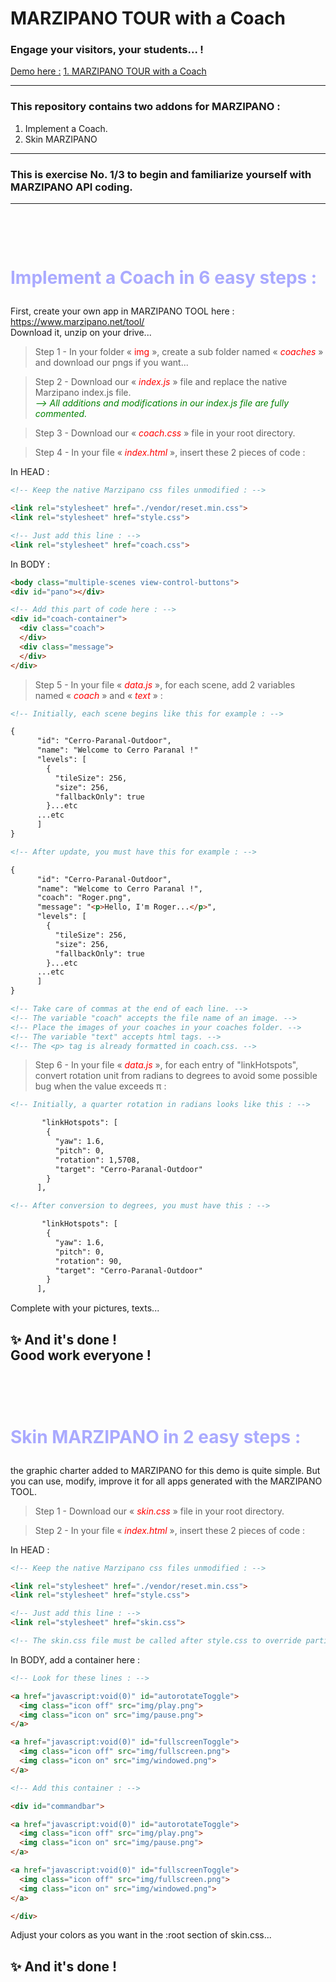 # MARZIPANO TOUR with a Coach

### Engage your visitors, your students... !

<ins>Demo here :</ins> <a href="https://jp-pelletier.github.io/1-marzipano-tour-with-a-coach/">1. MARZIPANO TOUR with a Coach</a>

---

### This repository contains two addons for MARZIPANO :
1. Implement a Coach.
2. Skin MARZIPANO

---

### This is exercise No. 1/3 to begin and familiarize yourself with MARZIPANO API coding.
---

# <br><p style="color:#aaaaff">Implement a Coach in 6 easy steps :<br></p>

First, create your own app in MARZIPANO TOOL here : <a href="https://www.marzipano.net/tool/" target="_blank">https://www.marzipano.net/tool/</a>
<br>Download it, unzip on your drive...

> Step 1 - In your folder «<font color="red">&nbsp;img&nbsp;</font>», create a sub folder named «&nbsp;<font color="red">*coaches*</font>&nbsp;» and download our pngs if you want...

> Step 2 - Download our «&nbsp;<font color="red">*index.js*</font>&nbsp;» file and replace the native Marzipano index.js file.<br><font color="green">*--> All additions and modifications in our index.js file are fully commented.*</font>

> Step 3 - Download our «&nbsp;<font color="red">*coach.css*</font>&nbsp;» file in your root directory.

> Step 4 - In your file «&nbsp;<font color="red">*index.html*</font>&nbsp;», insert these 2 pieces of code :

In HEAD :

```HTML
<!-- Keep the native Marzipano css files unmodified : -->

<link rel="stylesheet" href="./vendor/reset.min.css">
<link rel="stylesheet" href="style.css">

<!-- Just add this line : -->
<link rel="stylesheet" href="coach.css">
```
In BODY :

```HTML
<body class="multiple-scenes view-control-buttons">
<div id="pano"></div>

<!-- Add this part of code here : -->
<div id="coach-container">
  <div class="coach">
  </div>
  <div class="message">
  </div>
</div>
```
> Step 5 - In your file «&nbsp;<font color="red">*data.js*</font>&nbsp;», for each scene, add 2 variables named «&nbsp;<font color="red">*coach*</font>&nbsp;» and «&nbsp;<font color="red">*text*</font>&nbsp;» :

```HTML
<!-- Initially, each scene begins like this for example : -->

{
      "id": "Cerro-Paranal-Outdoor",
      "name": "Welcome to Cerro Paranal !"
      "levels": [
        {
          "tileSize": 256,
          "size": 256,
          "fallbackOnly": true
        }...etc
      ...etc
      ]
}

<!-- After update, you must have this for example : -->

{
      "id": "Cerro-Paranal-Outdoor",
      "name": "Welcome to Cerro Paranal !",
      "coach": "Roger.png",
      "message": "<p>Hello, I'm Roger...</p>",
      "levels": [
        {
          "tileSize": 256,
          "size": 256,
          "fallbackOnly": true
        }...etc
      ...etc
      ]
}

<!-- Take care of commas at the end of each line. -->
<!-- The variable "coach" accepts the file name of an image. -->
<!-- Place the images of your coaches in your coaches folder. -->
<!-- The variable "text" accepts html tags. -->
<!-- The <p> tag is already formatted in coach.css. -->
```
> Step 6 - In your file «&nbsp;<font color="red">*data.js*</font>&nbsp;», for each entry of "linkHotspots", convert rotation unit from radians to degrees to avoid some possible bug when the value exceeds &#960; :

```HTML
<!-- Initially, a quarter rotation in radians looks like this : -->

       "linkHotspots": [
        {
          "yaw": 1.6,
          "pitch": 0,
          "rotation": 1,5708,
          "target": "Cerro-Paranal-Outdoor"
        }
      ],

<!-- After conversion to degrees, you must have this : -->

       "linkHotspots": [
        {
          "yaw": 1.6,
          "pitch": 0,
          "rotation": 90,
          "target": "Cerro-Paranal-Outdoor"
        }
      ],
 ```


Complete with your pictures, texts...

## :sparkles: And it's done !<BR>Good work everyone !

# <br><p style="color:#aaaaff">Skin MARZIPANO in 2 easy steps :<br></p>

the graphic charter added to MARZIPANO for this demo is quite simple.
But you can use, modify, improve it for all apps generated with the MARZIPANO TOOL.

> Step 1 - Download our «&nbsp;<font color="red">*skin.css*</font>&nbsp;» file in your root directory.

> Step 2 - In your file «&nbsp;<font color="red">*index.html*</font>&nbsp;», insert these 2 pieces of code :

In HEAD :

```HTML
<!-- Keep the native Marzipano css files unmodified : -->

<link rel="stylesheet" href="./vendor/reset.min.css">
<link rel="stylesheet" href="style.css">

<!-- Just add this line : -->
<link rel="stylesheet" href="skin.css">

<!-- The skin.css file must be called after style.css to override partially the native code. -->
```

In BODY, add a container here :

```HTML
<!-- Look for these lines : -->

<a href="javascript:void(0)" id="autorotateToggle">
  <img class="icon off" src="img/play.png">
  <img class="icon on" src="img/pause.png">
</a>

<a href="javascript:void(0)" id="fullscreenToggle">
  <img class="icon off" src="img/fullscreen.png">
  <img class="icon on" src="img/windowed.png">
</a>

<!-- Add this container : -->

<div id="commandbar">

<a href="javascript:void(0)" id="autorotateToggle">
  <img class="icon off" src="img/play.png">
  <img class="icon on" src="img/pause.png">
</a>

<a href="javascript:void(0)" id="fullscreenToggle">
  <img class="icon off" src="img/fullscreen.png">
  <img class="icon on" src="img/windowed.png">
</a>

</div>
```
Adjust your colors as you want in the :root section of skin.css...
## :sparkles: And it's done !